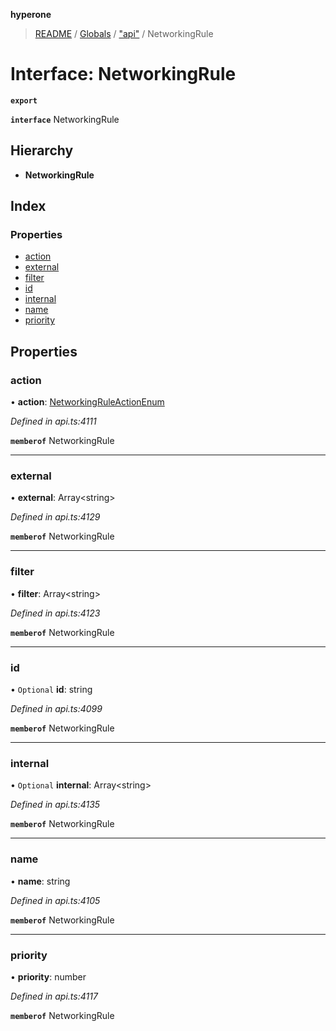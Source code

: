 **hyperone**

> [README](../README.md) / [Globals](../globals.md) / ["api"](../modules/_api_.md) / NetworkingRule

# Interface: NetworkingRule

**`export`** 

**`interface`** NetworkingRule

## Hierarchy

* **NetworkingRule**

## Index

### Properties

* [action](_api_.networkingrule.md#action)
* [external](_api_.networkingrule.md#external)
* [filter](_api_.networkingrule.md#filter)
* [id](_api_.networkingrule.md#id)
* [internal](_api_.networkingrule.md#internal)
* [name](_api_.networkingrule.md#name)
* [priority](_api_.networkingrule.md#priority)

## Properties

### action

•  **action**: [NetworkingRuleActionEnum](../enums/_api_.networkingruleactionenum.md)

*Defined in api.ts:4111*

**`memberof`** NetworkingRule

___

### external

•  **external**: Array\<string>

*Defined in api.ts:4129*

**`memberof`** NetworkingRule

___

### filter

•  **filter**: Array\<string>

*Defined in api.ts:4123*

**`memberof`** NetworkingRule

___

### id

• `Optional` **id**: string

*Defined in api.ts:4099*

**`memberof`** NetworkingRule

___

### internal

• `Optional` **internal**: Array\<string>

*Defined in api.ts:4135*

**`memberof`** NetworkingRule

___

### name

•  **name**: string

*Defined in api.ts:4105*

**`memberof`** NetworkingRule

___

### priority

•  **priority**: number

*Defined in api.ts:4117*

**`memberof`** NetworkingRule
